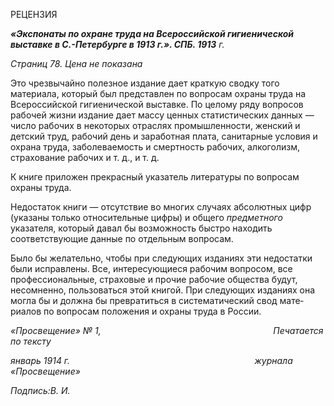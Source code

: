 РЕЦЕНЗИЯ

**_«Экспонаты по охране труда на Всероссийской гигиенической выставке в С.-Петербурге в 1913 г.». СПБ. 1913_** _г._

_Страниц 78. Цена не показана_

Это чрезвычайно полезное издание дает краткую сводку того материала, который был представлен по вопросам охраны труда на Всероссийской гигиенической выставке. По целому ряду вопросов рабочей жизни издание дает массу ценных статистических данных — число рабочих в некоторых отраслях промышленности, женский и детский труд, рабочий день и заработная плата, санитарные условия и охрана труда, заболевае­мость и смертность рабочих, алкоголизм, страхование рабочих и т. д., и т. д.

К книге приложен прекрасный указатель литературы по вопросам охраны труда.

Недостаток книги — отсутствие во многих случаях абсолютных цифр (указаны только относительные цифры) и общего _предметного_ указателя, который давал бы возможность быстро находить соответствующие данные по отдельным вопросам.

Было бы желательно, чтобы при следующих изданиях эти недостатки были исправ­лены. Все, интересующиеся рабочим вопросом, все профессиональные, страховые и прочие рабочие общества будут, несомненно, пользоваться этой книгой. При следую­щих изданиях она могла бы и должна бы превратиться в систематический свод мате­риалов по вопросам положения и охраны труда в России.

_«Просвещение» № 1,                                                                      Печатается по тексту_

_январь 1914 г.                                                                           журнала «Просвещение»_

_Подпись:В. И._